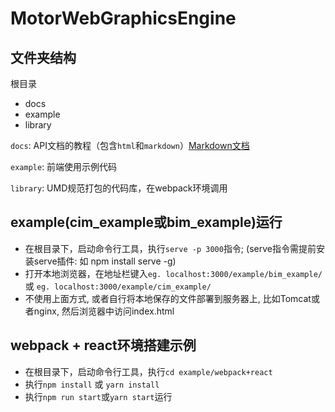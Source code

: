 # MotorWebGraphicsEngine

## 文件夹结构

根目录
* docs
* example
* library 

`docs`: API文档的教程（包含`html`和`markdown`）[Markdown文档](./docs/README.md)

`example`: 前端使用示例代码

`library`: UMD规范打包的代码库，在webpack环境调用

## example(cim_example或bim_example)运行
- 在根目录下，启动命令行工具，执行`serve -p 3000`指令; (serve指令需提前安装serve插件: 如 npm install serve -g)
- 打开本地浏览器，在地址栏键入`eg. localhost:3000/example/bim_example/` 或 `eg. localhost:3000/example/cim_example/`
- 不使用上面方式, 或者自行将本地保存的文件部署到服务器上, 比如Tomcat或者nginx, 然后浏览器中访问index.html

## webpack + react环境搭建示例

- 在根目录下，启动命令行工具，执行`cd example/webpack+react`
- 执行`npm install` 或 `yarn install`
- 执行`npm run start`或`yarn start`运行
